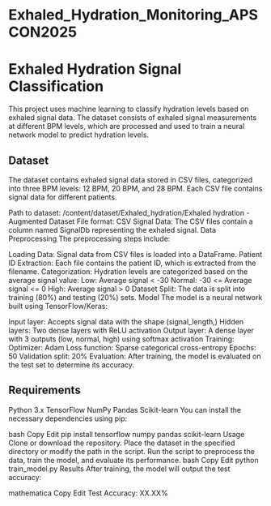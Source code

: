 # Exhaled_Hydration_Monitoring_APSCON2025
# Exhaled Hydration Signal Classification
This project uses machine learning to classify hydration levels based on exhaled signal data. The dataset consists of exhaled signal measurements at different BPM levels, which are processed and used to train a neural network model to predict hydration levels.

## Dataset
The dataset contains exhaled signal data stored in CSV files, categorized into three BPM levels: 12 BPM, 20 BPM, and 28 BPM. Each CSV file contains signal data for different patients.

Path to dataset: /content/dataset/Exhaled_hydration/Exhaled hydration - Augmented Dataset
File format: CSV
Signal Data: The CSV files contain a column named SignalDb representing the exhaled signal.
Data Preprocessing
The preprocessing steps include:

Loading Data: Signal data from CSV files is loaded into a DataFrame.
Patient ID Extraction: Each file contains the patient ID, which is extracted from the filename.
Categorization: Hydration levels are categorized based on the average signal value:
Low: Average signal < -30
Normal: -30 <= Average signal <= 0
High: Average signal > 0
Dataset Split: The data is split into training (80%) and testing (20%) sets.
Model
The model is a neural network built using TensorFlow/Keras:

Input layer: Accepts signal data with the shape (signal_length,)
Hidden layers: Two dense layers with ReLU activation
Output layer: A dense layer with 3 outputs (low, normal, high) using softmax activation
Training:
Optimizer: Adam
Loss function: Sparse categorical cross-entropy
Epochs: 50
Validation split: 20%
Evaluation:
After training, the model is evaluated on the test set to determine its accuracy.

## Requirements
Python 3.x
TensorFlow
NumPy
Pandas
Scikit-learn
You can install the necessary dependencies using pip:

bash
Copy
Edit
pip install tensorflow numpy pandas scikit-learn
Usage
Clone or download the repository.
Place the dataset in the specified directory or modify the path in the script.
Run the script to preprocess the data, train the model, and evaluate its performance.
bash
Copy
Edit
python train_model.py
Results
After training, the model will output the test accuracy:

mathematica
Copy
Edit
Test Accuracy: XX.XX%
